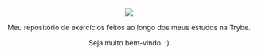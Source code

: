<div align="center">
<image src="https://i.postimg.cc/d1RD06Pt/logotrybe.png">

Meu repositório de exercícios feitos ao longo dos meus estudos na Trybe.

Seja muito bem-vindo. :)
